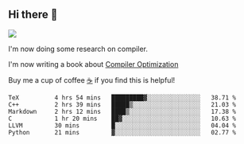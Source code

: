 


<!--
**liusy58/liusy58** is a ✨ _special_ ✨ repository because its `README.md` (this file) appears on your GitHub profile.

Here are some ideas to get you started:

- 🔭 I’m currently working on ...
- 🌱 I’m currently learning ...
- 👯 I’m looking to collaborate on ...
- 🤔 I’m looking for help with ...
- 💬 Ask me about ...
- 📫 How to reach me: ...
- 😄 Pronouns: ...
- ⚡ Fun fact: ...
-->
<!--
![](https://komarev.com/ghpvc/?username=liusy58&color=brightgreen&label=PROFILE+VIEWS)




- 🔭 I’m currently working on my .
- 📫 How to reach me:plz contact me by [email](liusy58@,ail2.sysu.edu.cn) or WeChat(LIUSIYU_58)
- 🏫 I'm an undergraduate in Sun-Yat-sen University majoring in the computer science. Expected to graduate in Spring 2021.
- 👯 I'm now interested in System such as OS, Compiler and Database. 
- 🤔 I’m looking for help with Database System.
-->

## Hi there 👋
![](https://komarev.com/ghpvc/?username=liusy58&color=brightgreen&label=PROFILE+VIEWS)



I'm now doing some research on compiler.

I'm now writing a book about [Compiler Optimization](https://github.com/liusy58/CompilerNotes) 

Buy me a cup of coffee [☕️](https://user-images.githubusercontent.com/45984215/202376581-4837a283-4812-4063-82bc-cc9c3101d3a5.jpg) if you find this is helpful!


 <!--START_SECTION:waka-->

```text
TeX          4 hrs 54 mins   █████████▓░░░░░░░░░░░░░░░   38.71 %
C++          2 hrs 39 mins   █████▒░░░░░░░░░░░░░░░░░░░   21.03 %
Markdown     2 hrs 12 mins   ████▒░░░░░░░░░░░░░░░░░░░░   17.38 %
C            1 hr 20 mins    ██▓░░░░░░░░░░░░░░░░░░░░░░   10.63 %
LLVM         30 mins         █░░░░░░░░░░░░░░░░░░░░░░░░   04.04 %
Python       21 mins         ▓░░░░░░░░░░░░░░░░░░░░░░░░   02.77 %
```

<!--END_SECTION:waka-->
